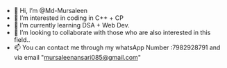 - 👋 Hi, I’m @Md-Mursaleen
- 👀 I’m interested in coding in C++ + CP 
- 🌱 I’m currently learning DSA + Web Dev.
- 💞️ I’m looking to collaborate with those who are also interested in this field..
- 📫 You can contact me through my whatsApp Number :7982928791 and via email "mursaleenansari085@gmail.com"

<!---
Md-Mursaleen/Md-Mursaleen is a ✨ special ✨ repository because its `README.md` (this file) appears on your GitHub profile.
You can click the Preview link to take a look at your changes.
--->
